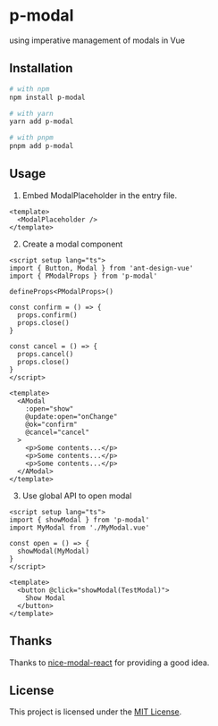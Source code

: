 # p-modal

using imperative management of modals in Vue

## Installation

```bash
# with npm
npm install p-modal

# with yarn
yarn add p-modal

# with pnpm
pnpm add p-modal
```

## Usage

1. Embed ModalPlaceholder in the entry file.
  ```vue
  <template>
    <ModalPlaceholder />
  </template>
  ```

2. Create a modal component
  ```vue
  <script setup lang="ts">
  import { Button, Modal } from 'ant-design-vue'
  import { PModalProps } from 'p-modal'

  defineProps<PModalProps>()

  const confirm = () => {
    props.confirm()
    props.close()
  }

  const cancel = () => {
    props.cancel()
    props.close()
  }
  </script>

  <template>
    <AModal
      :open="show"
      @update:open="onChange"
      @ok="confirm"
      @cancel="cancel"
    >
      <p>Some contents...</p>
      <p>Some contents...</p>
      <p>Some contents...</p>
    </AModal>
  </template>
  ```

3. Use global API to open modal
  ```vue
  <script setup lang="ts">
  import { showModal } from 'p-modal'
  import MyModal from './MyModal.vue'

  const open = () => {
    showModal(MyModal)
  }
  </script>

  <template>
    <button @click="showModal(TestModal)">
      Show Modal
    </button>
  </template>
  ```

## Thanks

Thanks to [nice-modal-react](https://github.com/eBay/nice-modal-react) for providing a good idea.

## License

This project is licensed under the [MIT License](LICENSE).
